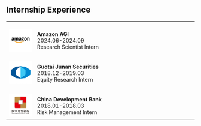 ## Internship Experience
<table frame=void rules=none>
    <tr>
        <td width="15%">
            <br>
            <img src="../assets/img/amazon.png">
        </td>
        <td>
            <br>
            <b> Amazon AGI</b>
            <br>
            2024.06-2024.09
            <br>
            Research Scientist Intern
        </td>
    </tr>
    <tr>
        <td width="15%">
            <br>
            <img src="../assets/img/guotai_junan.png">
        </td>
        <td>
            <br>
            <b> Guotai Junan Securities</b>
            <br>
            2018.12-2019.03
            <br>
            Equity Research Intern
        </td>
    </tr>
    <tr>
        <td width="15%">
            <br>
            <img src="../assets/img/cdb.png">
        </td>
        <td>
            <br>
            <b> China Development Bank</b>
            <br>
            2018.01-2018.03
            <br>
            Risk Management Intern
        </td>
    </tr>
</table>

